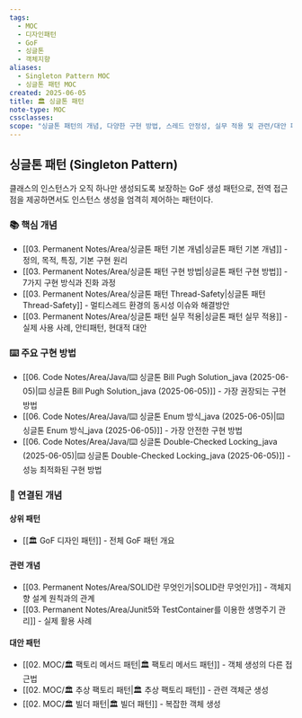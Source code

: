 ```yaml
---
tags:
  - MOC
  - 디자인패턴
  - GoF
  - 싱글톤
  - 객체지향
aliases:
  - Singleton Pattern MOC
  - 싱글톤 패턴 MOC
created: 2025-06-05
title: 🏛️ 싱글톤 패턴
note-type: MOC
cssclasses:
scope: "싱글톤 패턴의 개념, 다양한 구현 방법, 스레드 안정성, 실무 적용 및 관련/대안 패턴"
---
```


## 싱글톤 패턴 (Singleton Pattern)

클래스의 인스턴스가 오직 하나만 생성되도록 보장하는 GoF 생성 패턴으로, 전역 접근점을 제공하면서도 인스턴스 생성을 엄격히 제어하는 패턴이다.

### 📚 핵심 개념

- [[03. Permanent Notes/Area/싱글톤 패턴 기본 개념|싱글톤 패턴 기본 개념]] - 정의, 목적, 특징, 기본 구현 원리
- [[03. Permanent Notes/Area/싱글톤 패턴 구현 방법|싱글톤 패턴 구현 방법]] - 7가지 구현 방식과 진화 과정
- [[03. Permanent Notes/Area/싱글톤 패턴 Thread-Safety|싱글톤 패턴 Thread-Safety]] - 멀티스레드 환경의 동시성 이슈와 해결방안
- [[03. Permanent Notes/Area/싱글톤 패턴 실무 적용|싱글톤 패턴 실무 적용]] - 실제 사용 사례, 안티패턴, 현대적 대안

### ⌨️ 주요 구현 방법

- [[06. Code Notes/Area/Java/⌨️ 싱글톤 Bill Pugh Solution_java (2025-06-05)|⌨️ 싱글톤 Bill Pugh Solution_java (2025-06-05)]] - 가장 권장되는 구현 방법
- [[06. Code Notes/Area/Java/⌨️ 싱글톤 Enum 방식_java (2025-06-05)|⌨️ 싱글톤 Enum 방식_java (2025-06-05)]] - 가장 안전한 구현 방법
- [[06. Code Notes/Area/Java/⌨️ 싱글톤 Double-Checked Locking_java (2025-06-05)|⌨️ 싱글톤 Double-Checked Locking_java (2025-06-05)]] - 성능 최적화된 구현 방법

### 🔗 연결된 개념

#### 상위 패턴
- [[🏛️ GoF 디자인 패턴]] - 전체 GoF 패턴 개요

#### 관련 개념
- [[03. Permanent Notes/Area/SOLID란 무엇인가|SOLID란 무엇인가]] - 객체지향 설계 원칙과의 관계
- [[03. Permanent Notes/Area/Junit5와 TestContainer를 이용한 생명주기 관리]] - 실제 활용 사례

#### 대안 패턴
- [[02. MOC/🏛️ 팩토리 메서드 패턴|🏛️ 팩토리 메서드 패턴]] - 객체 생성의 다른 접근법
- [[02. MOC/🏛️ 추상 팩토리 패턴|🏛️ 추상 팩토리 패턴]] - 관련 객체군 생성
- [[02. MOC/🏛️ 빌더 패턴|🏛️ 빌더 패턴]] - 복잡한 객체 생성